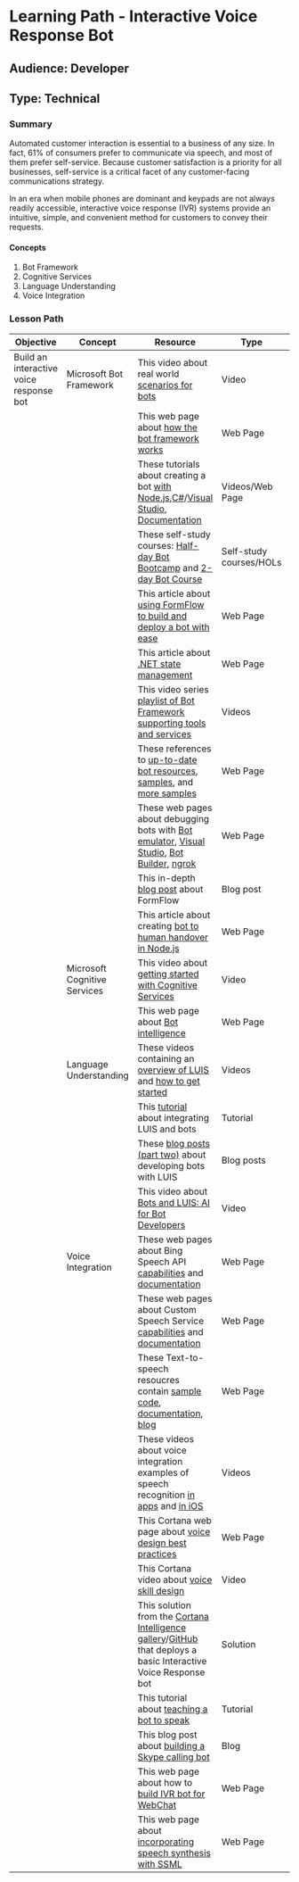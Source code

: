 # Learning Path - Interactive Voice Response Bot

## Audience: Developer

## Type: Technical

### Summary
Automated customer interaction is essential to a business of any size. In fact, 61% of consumers prefer to communicate via speech, and most of them prefer self-service. Because customer satisfaction is a priority for all businesses, self-service is a critical facet of any customer-facing communications strategy.

In an era when mobile phones are dominant and keypads are not always readily accessible, interactive voice response (IVR) systems provide an intuitive, simple, and convenient method for customers to convey their requests.

#### Concepts

1. Bot Framework
2. Cognitive Services
3. Language Understanding
4. Voice Integration

### Lesson Path

| Objective | Concept | Resource	| Type	| Level
| --- | --- | --- | --- | --- 
|Build an interactive voice response bot | Microsoft Bot Framework | This video about real world [scenarios for bots](https://channel9.msdn.com/Series/Explain/Bots-101-Scenarios-for-bots) | Video | Overview
| | |This web page about [how the bot framework works](https://docs.microsoft.com/en-us/bot-framework/overview-how-bot-framework-works) | Web Page | Overview
| | |These tutorials about creating a bot [with Node.js](https://buckwoody.gitbooks.io/microsoft-ai-and-research-learning-paths/content/developer/interactive-voice-response-bot.html#),[C#](https://buckwoody.gitbooks.io/microsoft-ai-and-research-learning-paths/content/developer/interactive-voice-response-bot.html#)/[Visual Studio](https://buckwoody.gitbooks.io/microsoft-ai-and-research-learning-paths/content/developer/interactive-voice-response-bot.html#), [Documentation](https://buckwoody.gitbooks.io/microsoft-ai-and-research-learning-paths/content/developer/interactive-voice-response-bot.html#) | Videos/Web Page	| Beginner
| | |These self-study courses: [Half-day Bot Bootcamp](https://buckwoody.gitbooks.io/microsoft-ai-and-research-learning-paths/content/developer/interactive-voice-response-bot.html#) and [2-day Bot Course](https://buckwoody.gitbooks.io/microsoft-ai-and-research-learning-paths/content/developer/interactive-voice-response-bot.html#) | Self-study courses/HOLs | Beginner
| | |This article about [using FormFlow to build and deploy a bot with ease](https://blogs.msdn.microsoft.com/jamiedalton/2016/07/11/ms-bot-framework-formflow-build-and-deploy-a-bot-with-ease/) | Web Page | Intermediate
| | |This article about [.NET state management](https://blogs.msdn.microsoft.com/jamiedalton/2016/07/11/ms-bot-framework-formflow-build-and-deploy-a-bot-with-ease/) | Web Page | Intermediate
| | |This video series [playlist of Bot Framework supporting tools and services](https://www.youtube.com/playlist?list=PLgF-CyaX1p3F2c11NVJDIg7TwCpCSaeYm) | Videos | Intermediate
| | |These references to [up-to-date bot resources](https://blogs.msdn.microsoft.com/smich/2016/09/30/microsoft-bot-framework-resources/), [samples](https://github.com/Microsoft/BotBuilder-Samples/tree/master/CSharp), and [more samples](https://github.com/search?utf8=%E2%9C%93&q=botbuilder&type=) | Web Page | Intermediate
| | | These web pages about debugging bots with [Bot emulator](https://docs.microsoft.com/en-us/bot-framework/debug-bots-emulator), [Visual Studio](https://docs.microsoft.com/en-us/bot-framework/debug-bots-locally-vscode), [Bot Builder](https://blog.botframework.com/2017/07/03/Debug-Bot-Builder-Source/), [ngrok](https://www.youtube.com/watch?v=TiOGGUgN5_c) | Web Page | Intermediate
| | |This in-depth [blog post](https://ankitbko.github.io/2016/09/ChatBot-using-Microsoft-Bot-Framework-Part-4) about FormFlow| Blog post | Advanced
| | |This article about creating [bot to human handover in Node.js](https://www.microsoft.com/reallifecode/2017/06/30/bot-to-human-handover-in-node-js/) | Web Page | Advanced
| |Microsoft Cognitive Services | This video about [getting started with Cognitive Services](https://channel9.msdn.com//events/Connect/2016/102/) | Video |Overview
| | |This web page about [Bot intelligence](https://docs.microsoft.com/en-us/bot-framework/cognitive-services-bot-intelligence-overview) | Web Page | Overview
| |Language Understanding|These videos containing an [overview of LUIS](https://www.youtube.com/watch?v=jWeLajon9M8) and [how to get started](https://www.youtube.com/watch?v=q3WRi47Grgs)|	Videos|Beginner
| | |This [tutorial](https://docs.microsoft.com/en-us/azure/cognitive-services/LUIS/luis-nodejs-tutorial-build-bot-framework-sample) about integrating LUIS and bots | Tutorial | Beginner
| | |These [blog posts](https://ankitbko.github.io/2016/08/ChatBot-using-Microsoft-Bot-Framework-Part-2/) [(part two)](https://ankitbko.github.io/2016/08/ChatBot-using-Microsoft-Bot-Framework-Part-3/) about developing bots with LUIS| Blog posts | Intermediate
| | |This video about [Bots and LUIS: AI for Bot Developers](https://channel9.msdn.com/Blogs/MVP-Office-Dev/Introduction-to-Artificial-Intelligence-for-Bot-Developers-with-LUIS?ocid=player) |Video | Intermediate
| |Voice Integration|These web pages about Bing Speech API [capabilities](https://azure.microsoft.com/en-us/services/cognitive-services/speech/) and [documentation](https://docs.microsoft.com/en-us/azure/cognitive-services/Speech/home) | Web Page | Overview
| | |These web pages about Custom Speech Service [capabilities](https://azure.microsoft.com/en-us/services/cognitive-services/custom-speech-service/) and [documentation](https://docs.microsoft.com/en-us/azure/cognitive-services/custom-speech-service/cognitive-services-custom-speech-home) | Web Page | Overview
| | |These Text-to-speech resoucres contain [sample code](https://code.msdn.microsoft.com/bing/Speech-To-Text-Bot-using-db55e1d0), [documentation](https://docs.microsoft.com/en-us/azure/cognitive-services/Speech/api-reference-rest/bingvoicerecognition), [blog](https://blog.botframework.com/2017/06/26/Speech-To-Text/) |Web Page |Intermediate
| | | These videos about voice integration examples	of speech recognition [in apps](https://channel9.msdn.com/Events/Build/2017/B8092) and [in iOS](https://channel9.msdn.com/Events/Build/2017/T6988) |Videos |Intermediate
| | |This Cortana web page about [voice design best practices](https://docs.microsoft.com/en-us/cortana/design-guides/voice-design-best-practices) | Web Page | Intermediate
| | | This Cortana video about [voice skill design](https://channel9.msdn.com/Events/Build/2017/B8029) | Video | Intermediate
| | | This solution from the [Cortana Intelligence gallery](https://gallery.cortanaintelligence.com/Solution/Interactive-Voice-Response-Bot)/[GitHub](https://github.com/Azure/cortana-intelligence-interactive-voice-response-bot) that deploys a basic Interactive Voice Response bot  | Solution | Intermediate
| | |This tutorial about [teaching a bot to speak](https://docs.microsoft.com/en-us/cortana/tutorials/bot-skills/teach-your-bot-to-speak) | Tutorial	| Advanced
| | | This blog post about [building a Skype calling bot](https://blogs.msdn.microsoft.com/tsmatsuz/2016/10/22/build-skype-calling-bot-with-microsoft-bot-framework/) | Blog | Advanced
| | | This web page about how to [build IVR bot for WebChat](https://github.com/Microsoft/BotFramework-WebChat) | Web Page | Advanced
| | |This web page about [incorporating speech synthesis with SSML](https://docs.microsoft.com/en-us/cortana/reference/ssml#speak-Element) | Web Page | Advanced

